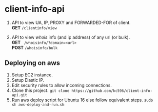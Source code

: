 # client-info-api

1. API to view UA, IP, PROXY and FORWARDED-FOR of client. <br />
**GET** ```/clientinfo/view```

2. API to view *whois* info (and ip address) of any url (or bulk). <br />
**GET** &nbsp;  ```/whoisinfo/?domain=<url>``` <br />
**POST**        ```/whoisinfo/bulk```

## Deploying on aws
1. Setup EC2 instance.
2. Setup Elastic IP.
3. Edit security rules to allow incoming connections.
4. Clone this project.
```git clone https://github.com/kc596/client-info-api.git```
5. Run aws deploy script for Ubuntu 16 else follow equivalent steps.
```sudo sh aws-deploy-and-run.sh```
